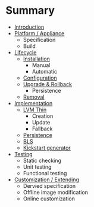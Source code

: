 Summary
=======

* [Introduction](README.md)
* [Platform / Appliance](os/README.md)
  * Specification
  * Build
* [Lifecycle](runtime/README.md)
  * [Installation](runtime/installation.md)
    * Manual
    * Automatic
  * [Configuration](runtime/configure.md)
  * [Upgrade & Rollback](runtime/upgrade.md)
    * Persistence
  * [Removal](runtime/removal.md)
* [Implementation](impl/README.md)
  * [LVM Thin](impl/lvm.md)
    * Creation
    * Update
    * Fallback
  * [Persistence](impl/persistence.md)
  * [BLS](impl/boot.md)
  * [Kickstart generator](impl/kickstart_from_cmdline.md)
* [Testing](testing/README.md)
  * Static checking
  * Unit testing
  * Functional testing
* [Customization / Extending](extend/README.md)
  * Dervied specification
  * Offline image modification
  * Online customization

